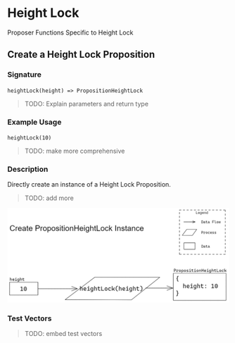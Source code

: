 # Height Lock

Proposer Functions Specific to Height Lock

## Create a Height Lock Proposition

### Signature

` heightLock(height) => PropositionHeightLock `

> TODO: Explain parameters and return type

### Example Usage

` heightLock(10) `

> TODO: make more comprehensive

### Description

Directly create an instance of a Height Lock Proposition.

> TODO: add more

![diagram](./assets/HeightLock_heightLock.png)

### Test Vectors

> TODO: embed test vectors


